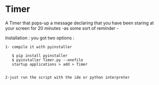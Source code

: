 # Timer
A Timer that pops-up a message declaring that you have been staring at your screen for 20 minutes -as some sort of reminder -

Installation : 
you got two options  : 

    1- compile it with pyinstaller
    
       $ pip install pyinstaller 
       $ pyinstaller Timer.py --onefile
       startup applications > add > Timer
       
       
    2-just run the script with the ide or python interpreter 

